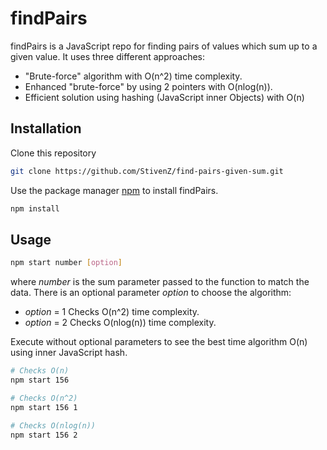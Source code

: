 # findPairs

findPairs is a JavaScript repo for finding pairs of values which sum up to a given value. It uses three different approaches:

- "Brute-force" algorithm with O(n^2) time complexity.
- Enhanced "brute-force" by using 2 pointers with O(nlog(n)).
- Efficient solution using hashing (JavaScript inner Objects) with O(n)

## Installation

Clone this repository

```bash
git clone https://github.com/StivenZ/find-pairs-given-sum.git
```

Use the package manager [npm](https://docs.npmjs.com/cli/v7/commands/npm-install) to install findPairs.

```bash
npm install
```

## Usage

```bash
npm start number [option]
```

where _number_ is the sum parameter passed to the function to match the data. There is an optional parameter _option_ to choose the algorithm:

- _option_ = 1
  Checks O(n^2) time complexity.
- _option_ = 2
  Checks O(nlog(n)) time complexity.

Execute without optional parameters to see the best time algorithm O(n) using inner JavaScript hash.

```bash
# Checks O(n)
npm start 156

# Checks O(n^2)
npm start 156 1

# Checks O(nlog(n))
npm start 156 2
```
